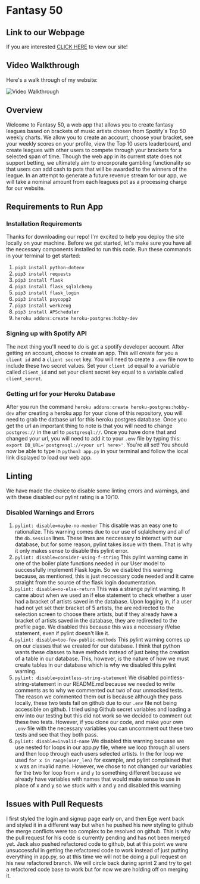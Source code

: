 # Fantasy 50

## Link to our Webpage 

If you are interested [CLICK HERE](https://powerful-dusk-53061.herokuapp.com/) to view our site!

## Video Walkthrough

Here's a walk through of my website:

<img src='Top50.gif' title='Video Walkthrough' width='' alt='Video Walkthrough' />

## Overview

Welcome to Fantasy 50, a web app that allows you to create fantasy leagues based on brackets of music artists chosen from Spotify's Top 50 weekly charts. We allow you to create an account, choose your bracket, see your weekly scores on your profile, view the Top 10 users leaderboard, and create leagues with other users to compete through your brackets for a selected span of time. Though the web app in its current state does not support betting, we ultimately aim to encorporate gambling functionality so that users can add cash to pots that will be awarded to the winners of the league. In an attempt to generate a future revenue stream for our app, we will take a nominal amount from each leagues pot as a processing charge for our website. 

## Requirements to Run App

### Installation Requirements

Thanks for downloading our repo! I'm excited to help you deploy the site locally on your machine. 
Before we get started, let's make sure you have all the necessary components installed to run this code.
Run these commands in your terminal to get started:
1. `pip3 install python-dotenv`
2. `pip3 install requests`
3. `pip3 install flask`
4. `pip3 install flask_sqlalchemy`
5. `pip3 install flask_login`
6. `pip3 install psycopg2`
7. `pip3 install werkzeug`
8. `pip3 install APScheduler`
9. `heroku addons:create heroku-postgres:hobby-dev`

### Signing up with Spotify API

The next thing you'll need to do is get a spotify developer account. After getting an account, choose to create an app. This will create for you a `client id` and a `client secret` key. You will need to create a `.env` file now to include these two secret values. Set your `client id` equal to a variable called `client_id` and set your client secret key equal to a variable called `client_secret`. 

### Getting url for your Heroku Database

After you run the command `heroku addons:create heroku-postgres:hobby-dev` after creating a heroku app for your clone of this repository, you will need to grab the datbase url for this heroku postgres database. Once you get the url an important thing to note is that you will need to change `postgres://` in the url to `postgresql://`. Once you have done that and changed your url, you will need to add it to your `.env` file by typing this: `export DB_URL='postgresql://<your url here>'`. You're all set! You should now be able to type in `python3 app.py` in your terminal and follow the local link displayed to load our web app. 


## Linting

We have made the choice to disable some linting errors and warnings, and with these disabled our pylint rating is a 10/10. 

### Disabled Warnings and Errors

1. `pylint: disable=maybe-no-member`
    This disable was an easy one to rationalize. This warning comes due to our use of sqlalchemy and all of the `db.session` lines. These lines are neccessary to interact with our database, but for some reason, pylint takes issue with them. That is why it only makes sense to disable this pylint error. 
2. `pylint: disable=consider-using-f-string`
    This pylint warning came in one of the boiler plate functions needed in our User model to successfully implement Flask login. So we disabled this warning because, as mentioned, this is just neccessary code needed and it came straight from the source of the flask login documentation. 
3. `pylint: disable=no-else-return`
    This was a strange pylint warning. It came about when we used an if else statement to check whether a user had a bracket of artists saved in the database. Upon logging in, if a user had not yet set their bracket of 5 artists, the are redirected to the selection screen to choose there artists, but if they already have a bracket of artists saved in the database, they are redirected to the profile page. We disabled this because this was a necessary if/else statement, even if pylint doesn't like it.
4. `pylint: disable=too-few-public-methods`
    This pylint warning comes up on our classes that we created for our database. I think that python wants these classes to have methods instead of just being the creation of a table in our database. This, however, is the nature of how we must create tables in our database which is why we disabled this pylint warning. 
5. `pylint: disable=pointless-string-statement`
    We disabled pointless-string-statement in our README.md because we needed to write comments as to why we commented out two of our unmocked tests. The reason we commented them out is because although they pass locally, these two tests fail on github due to our `.env` file not being accessible on github. I tried using Github secret variables and loading a env into our testing but this did not work so we decided to comment out these two tests. However, if you clone our code, and make your own `.env` file with the necessary variables you can uncomment out these two tests and see that they both pass.
6. `pylint: disable=invalid-name`
    We disabled this warning becuase we use nested for loops in our app.py file, where we loop through all users and then loop through each users selected artists. In the for loop we used `for x in range(user_len)` for example, and pylint complained that x was an invalid name. However, we chose to not changed our variables for the two for loop from `x` and `y` to something different because we already have variables with names that would make sense to use in place of x and y so we stuck with x and y and disabled this warning

## Issues with Pull Requests

I first styled the login and signup page early on, and then Ege went back and styled it in a different way but when he pushed his new styling to github the merge conflicts were too complex to be resolved on github. This is why the pull request for his code is currently pending and has not been merged yet. Jack also pushed refactored code to github, but at this point we were unsuccessful in getting the refactored code to work instead of just putting everything in app.py, so at this time we will not be doing a pull request on his new refactored branch. We will circle back during sprint 2 and try to get a refactored code base to work but for now we are holding off on merging it. 